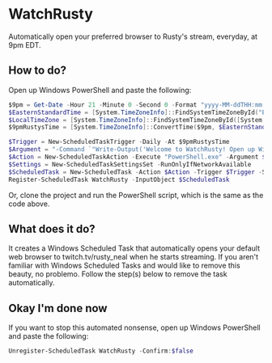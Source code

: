 # WatchRusty

Automatically open your preferred browser to Rusty's stream, everyday, at 9pm EDT.

## How to do?

Open up Windows PowerShell and paste the following:

```PowerShell
$9pm = Get-Date -Hour 21 -Minute 0 -Second 0 -Format "yyyy-MM-ddTHH:mm:ss"
$EasternStandardTime = [System.TimeZoneInfo]::FindSystemTimeZoneById("Eastern Standard Time")
$LocalTimeZone = [System.TimeZoneInfo]::FindSystemTimeZoneById([System.TimeZone]::CurrentTimeZone.StandardName)
$9pmRustysTime = [System.TimeZoneInfo]::ConvertTime($9pm, $EasternStandardTime, $LocalTimeZone)

$Trigger = New-ScheduledTaskTrigger -Daily -At $9pmRustysTime
$Argument = "-Command `"Write-Output('Welcome to WatchRusty! Open up Windows PowerShell and paste the following to remove this scheduled task: Unregister-ScheduledTask WatchRusty -Confirm:`$false'); Explorer 'https://www.twitch.tv/rusty_neal'; Read-Host -Prompt 'Press any key to exit...'`""
$Action = New-ScheduledTaskAction -Execute "PowerShell.exe" -Argument $Argument
$Settings = New-ScheduledTaskSettingsSet -RunOnlyIfNetworkAvailable
$ScheduledTask = New-ScheduledTask -Action $Action -Trigger $Trigger -Settings $Settings
Register-ScheduledTask WatchRusty -InputObject $ScheduledTask
```

Or, clone the project and run the PowerShell script, which is the same as the code above.

## What does it do?

It creates a Windows Scheduled Task that automatically opens your default web browser to twitch.tv/rusty_neal when he starts streaming. If you aren't familiar with Windows Scheduled Tasks and would like to remove this beauty, no problemo. Follow the step(s) below to remove the task automatically.

## Okay I'm done now

If you want to stop this automated nonsense, open up Windows PowerShell and paste the following:

```PowerShell
Unregister-ScheduledTask WatchRusty -Confirm:$false
```

